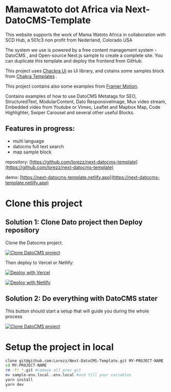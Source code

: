 # Mamawatoto dot Africa via Next-DatoCMS-Template

This website supports the work of Mama Watoto Africa in collaboration
with SCD Hub, a 501c3 non profit from Nederland, Colorado USA


The system we use is powered by a free content management system - DatoCMS , and Open-source Next.js sample to create a complete site. You can duplicate this template and deploy the frontend from GitHub.

This project uses [Chackra Ui](https://chakra-ui.com/) as Ui library, and cotains some samples block from [Chakra Templates](https://chakra-templates.dev/) .

This project contains also some examples from [Framer Motion](https://www.framer.com/docs/examples/).

Contains examples of how to use DatoCMS Metatags for SEO, StructuredText, ModularContent, Dato ResponsiveImage, Mux video stream, Embedded video from Youtube or Vimeo, Leaflet and Mapbox Map, Code Highlighter, Swiper Carousel and several other useful Blocks.

## Features in progress:

- multi language
- datocms full text search
- map sample block



repository: [https://github.com/lorezz/next-datocms-template](https://github.com/lorezz/next-datocms-template)

demo: [https://next-datocms-template.netlify.app](https://next-datocms-template.netlify.app)

# Clone this project

## Solution 1: Clone Dato project then Deploy repository

Clone the Datocms project.

[![Clone DatoCMS project](https://dashboard.datocms.com/clone/button.svg)](https://dashboard.datocms.com/clone?projectId=47575&name=Next-DatoCMS-Template)

Then deploy to Vercel or Netlify:

[![Deploy with Vercel](https://vercel.com/button)](https://vercel.com/new/git/external?repository-url=https%3A%2F%2Fgithub.com%2Fbiomassives%2FNext-DatoCMS-Template.git&env=NEXT_PUBLIC_DATO_KEY,SITE_URL&project-name=my-next-datocms-site&repository-name=my-next-datocms-site&demo-title=Next-DatoCMS-Template&demo-description=A%20free%20DatoCMS%20model%20with%20frontend%20code%20blocks%20to%20create%20a%20complete%20site.%20You%20can%20duplicate%20this%20template%20and%20deploy%20the%20frontend%20from%20GitHub.&demo-url=https%3A%2F%2Fnext-datocms-template.netlify.app&demo-image=https%3A%2F%2Fwww.datocms-assets.com%2F47575%2F1625869520-screenshot-2021-07-10-at-00-24-19.png)

[![Deploy with Netlify](https://www.netlify.com/img/deploy/button.svg)](https://app.netlify.com/start/deploy?repository=https://github.com/lorezz/next-datocms-template#NEXT_PUBLIC_DATO_KEY=YOU-DATOCMS-KEY&SITE_URL=YOUR-NETLIFY-URL)

## Solution 2: Do everything with DatoCMS stater

This button should start a setup that will guide you during the whole process

[![Clone DatoCMS project](https://dashboard.datocms.com/clone/button.svg)](https://dashboard.datocms.com/deploy?repo=Lorezz%2FNext-DatoCMS-Template)

# Setup the project in local

```bash
clone git@github.com:Lorezz/Next-DatoCMS-Template.git MY-PROJECT-NAME
cd MY-PROJECT-NAME
rm -fr *.git #remove all prev git
mv sample-env.local .env.local #and fill your variables
yarn install
yarn dev
```
